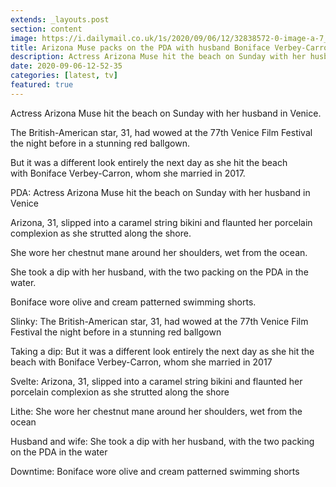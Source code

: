 ```yaml
---
extends: _layouts.post
section: content
image: https://i.dailymail.co.uk/1s/2020/09/06/12/32838572-0-image-a-7_1599392158506.jpg 
title: Arizona Muse packs on the PDA with husband Boniface Verbey-Carron in a caramel string bikini 
description: Actress Arizona Muse hit the beach on Sunday with her husband in Venice. 
date: 2020-09-06-12-52-35 
categories: [latest, tv] 
featured: true 
--- 
```

Actress Arizona Muse hit the beach on Sunday with her husband in Venice.

The British-American star, 31, had wowed at the 77th Venice Film Festival the night before in a stunning red ballgown.

But it was a different look entirely the next day as she hit the beach with Boniface Verbey-Carron, whom she married in 2017.

PDA: Actress Arizona Muse hit the beach on Sunday with her husband in Venice

Arizona, 31, slipped into a caramel string bikini and flaunted her porcelain complexion as she strutted along the shore.

She wore her chestnut mane around her shoulders, wet from the ocean.

She took a dip with her husband, with the two packing on the PDA in the water.

Boniface wore olive and cream patterned swimming shorts. 

Slinky: The British-American star, 31, had wowed at the 77th Venice Film Festival the night before in a stunning red ballgown

Taking a dip: But it was a different look entirely the next day as she hit the beach with Boniface Verbey-Carron, whom she married in 2017

Svelte: Arizona, 31, slipped into a caramel string bikini and flaunted her porcelain complexion as she strutted along the shore

Lithe: She wore her chestnut mane around her shoulders, wet from the ocean

Husband and wife: She took a dip with her husband, with the two packing on the PDA in the water

Downtime: Boniface wore olive and cream patterned swimming shorts

